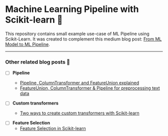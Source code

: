 # Machine Learning Pipeline with Scikit-learn 💼
This repository contains small example use-case of ML Pipeline using Scikit-Learn. It was created to complement this medium blog post: [From ML Model to ML Pipeline](ADDHYPERLINK). 

***
### Other related blog posts 👀
- [ ] **Pipeline**
    * [Pipeline, ColumnTransformer and FeatureUnion explained](https://towardsdatascience.com/pipeline-columntransformer-and-featureunion-explained-f5491f815f)
    * [FeatureUnion, ColumnTransformer & Pipeline for preprocessing text data](https://towardsdatascience.com/featureunion-columntransformer-pipeline-for-preprocessing-text-data-9dcb233dbcb6)

- [ ] **Custom transformers**
    * [Two ways to create custom transformers with Scikit-learn](ADDHYPERLINK)

* [ ] **Feature Selection**
    * [Feature Selection in Scikit-learn](https://towardsdatascience.com/feature-selection-in-scikit-learn-dc005dcf38b7)